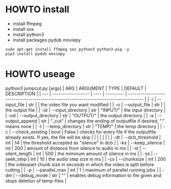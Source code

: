 # HOWTO install

- install ffmpeg
- install sox
- install python3
- install packages pydub moviepy


```
sudo apt-get install ffmpeg sox python3 python3-pip -y
pip3 install pydub moviepy 

```

# HOWTO useage

python3 jumpcut.py [args]
| ARG | ARGUMENT           | TYPE | DEFAULT   | DESCRIPTION                                                                           |
| --- | ------------------ | ---- | --------- | ------------------------------------------------------------------------------------- |
| -i  | --input_file       | str  |           | the video file you want modified                                                      |
| -o  | --output_file      | str  |           | the output file                                                                       |
| -id | --input_directory  | str  | "INPUT/"  | the input directory                                                                   |
| -od | --output_directory | str  | "OUTPUT/" | the output directory                                                                  |
| -a  | --output_append    | str  | "_cut"    | changes the ending of outputfile if desired, \".\" means none                         |
| -t  | --temp_directory   | str  | "TEMP/"   | the temp directory                                                                    |
| -c  | --check_existing   | bool | False     | checks for every file if the outputfile already exists. If yes, the file will be skip |
|     |                    |      |           |                                                                                       |
| -dt | --dcb_threshold    | int  | 14        | the threshold accepted as \"silence\" in dcb                                          |
| -ks | --keep_silence     | int  | 200       | amount of distance from silence to audio in ms                                        |
| -sl | --silent_length    | int  | 500       | the miminum amount of silence in ms                                                   |
| -ss | --seek_step        | int  | 10        | the audio step size in ms                                                             |
| -cs | --chunksize        | int  | 200       | the videopart chunk size in seconds in which the video is split before cutting        |
| -p  | --parallel_max     | int  | 1         | maximum of parallel running jobs                                                      |
| -dm | --debug_mode       | str  | ""        | enables debug information to file given and stops deletion of temp-files              |
